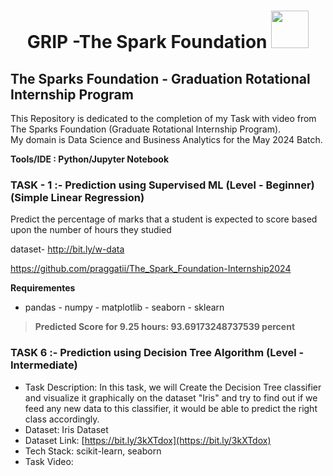 <h1 align="center">GRIP -The Spark Foundation <img src="https://www.thesparksfoundationsingapore.org/images/logo_small.png" width="60"></h1>

## The Sparks Foundation - Graduation Rotational Internship Program

This Repository is dedicated to the completion of my Task with video from The Sparks Foundation (Graduate Rotational Internship Program). <br>
My domain is Data Science and Business Analytics for the May 2024 Batch.

**Tools/IDE : Python/Jupyter Notebook**

### TASK - 1 :- **Prediction using Supervised ML (Level - Beginner)**  (Simple Linear Regression)

Predict the percentage of marks that a student is expected to score based upon the number of hours they studied

dataset- http://bit.ly/w-data

https://github.com/praggatii/The_Spark_Foundation-Internship2024

**Requirementes**

 - pandas - numpy - matplotlib - seaborn - sklearn
>**Predicted Score for 9.25 hours: 93.69173248737539 percent**

### TASK 6 :- Prediction using Decision Tree Algorithm (Level - Intermediate)
- Task Description: In this task, we will Create the Decision Tree classifier and visualize it graphically on the dataset "Iris" and try to find out if we feed any new data to this classifier, it would be able to predict the right class accordingly.
- Dataset: Iris Dataset
- Dataset Link: [https://bit.ly/3kXTdox](https://bit.ly/3kXTdox)
- Tech Stack: scikit-learn, seaborn
- Task Video: 

